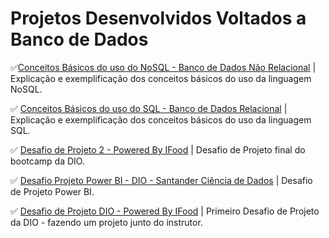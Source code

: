 # Projetos Desenvolvidos Voltados a Banco de Dados

✅[Conceitos Básicos do uso do NoSQL - Banco de Dados Não Relacional](https://github.com/Carlos-CGS/ProjetosBancoDados/tree/main/Conceitos%20Basicos%20NoSql%20-%20Bootcamp%20DIO) | Explicação e exemplificação dos conceitos básicos do uso da linguagem NoSQL.

✅ [Conceitos Básicos do uso do SQL - Banco de Dados Relacional](https://github.com/Carlos-CGS/ProjetosBancoDados/tree/main/Conceitos%20Basicos%20SQL%20Curso%20DIO) | Explicação e exemplificação dos conceitos básicos do uso da linguagem SQL.

✅ [Desafio de Projeto 2 - Powered By IFood](https://github.com/Carlos-CGS/ProjetosSQL/tree/main/Desafio%20Projeto%202%20-%20Powered%20By%20Ifood) | Desafio de Projeto final do bootcamp da DIO.

✅ [Desafio Projeto Power BI - DIO - Santander Ciência de Dados](https://github.com/Carlos-CGS/ProjetosBancoDados/tree/main/Desafio%20Projeto%20PowerBI%20-%20DIO) | Desafio de Projeto Power BI.

✅ [Desafio de Projeto DIO - Powered By IFood](https://github.com/Carlos-CGS/ProjetosSQL/tree/main/Desafio%20projeto%20-%20Construindo%20-%20BootCamp%20Powered%20by%20IFood%20-%20DIO) | Primeiro Desafio de Projeto da DIO - fazendo um projeto junto do instrutor. 


